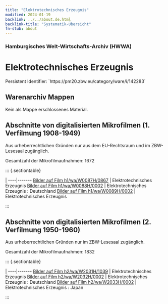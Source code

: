 ```yaml
---
title: "Elektrotechnisches Erzeugnis"
modified: 2024-01-19
backlink: ../../about.de.html
backlink-title: "Systematik-Übersicht"
fn-stub: about
---
```


### Hamburgisches Welt-Wirtschafts-Archiv (HWWA)

# Elektrotechnisches Erzeugnis

<div class="hint">Persistent Identifier: `https://pm20.zbw.eu/category/ware/i/142283`</div>







## Warenarchiv Mappen





Kein als Mappe erschlossenes Material.



<a id="filmsections" />

## Abschnitte von digitalisierten Mikrofilmen (1. Verfilmung 1908-1949)

<p>Aus urheberrechtlichen Gründen nur aus dem EU-Rechtsraum und im ZBW-Lesesaal zugänglich.</p>


<p>Gesamtzahl der Mikrofilmaufnahmen: 1672</p>





::: {.sectiontable}

 | 
----|-------
<a class="btn" href="https://pm20.zbw.eu/film/h1/wa/W0087H/0867" rel="nofollow">Bilder auf Film h1/wa/W0087H/0867</a> | Elektrotechnisches Erzeugnis
<a class="btn" href="https://pm20.zbw.eu/film/h1/wa/W0088H/0002" rel="nofollow">Bilder auf Film h1/wa/W0088H/0002</a> | Elektrotechnisches Erzeugnis : Deutschland
<a class="btn" href="https://pm20.zbw.eu/film/h1/wa/W0089H/0002" rel="nofollow">Bilder auf Film h1/wa/W0089H/0002</a> | Elektrotechnisches Erzeugnis


:::




## Abschnitte von digitalisierten Mikrofilmen (2. Verfilmung 1950-1960)

<p>Aus urheberrechtlichen Gründen nur im ZBW-Lesesaal zugänglich.</p>


<p>Gesamtzahl der Mikrofilmaufnahmen: 1832</p>





::: {.sectiontable}

 | 
----|-------
<a class="btn" href="https://pm20.zbw.eu/film/h2/wa/W2031H/1039" rel="nofollow">Bilder auf Film h2/wa/W2031H/1039</a> | Elektrotechnisches Erzeugnis
<a class="btn" href="https://pm20.zbw.eu/film/h2/wa/W2032H/0002" rel="nofollow">Bilder auf Film h2/wa/W2032H/0002</a> | Elektrotechnisches Erzeugnis : Deutschland
<a class="btn" href="https://pm20.zbw.eu/film/h2/wa/W2033H/0002" rel="nofollow">Bilder auf Film h2/wa/W2033H/0002</a> | Elektrotechnisches Erzeugnis : Japan


:::

















